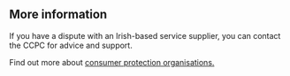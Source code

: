 ##  More information

If you have a dispute with an Irish-based service supplier, you can contact
the CCPC for advice and support.

Find out more about [ consumer protection organisations.
](https://www.citizensinformation.ie/en/consumer/consumer_laws/consumer_protection_organisations.en.html)
